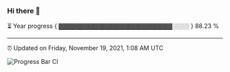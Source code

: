 ### Hi there 👋

⏳ Year progress { ▓▓▓▓▓▓▓▓▓▓▓▓▓▓▓▓▓▓▓▓▓▓▓▓▓▓░░░░ } 88.23 %

---

⏰ Updated on Friday, November 19, 2021, 1:08 AM UTC

![Progress Bar CI](https://github.com/arthurbuhl/arthurbuhl/workflows/Progress%20Bar%20CI/badge.svg)
